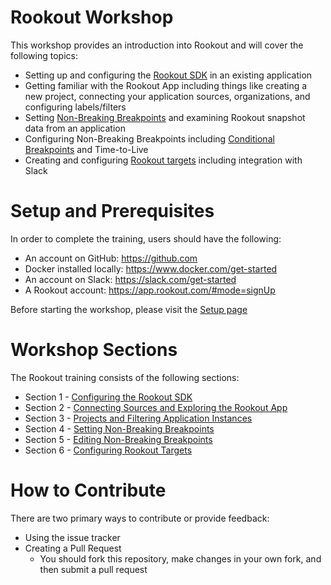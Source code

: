 # Rookout Workshop

This workshop provides an introduction into Rookout and will cover the following topics:

  * Setting up and configuring the [Rookout SDK](https://docs.rookout.com/docs/setup-intro.html) in an existing application
  * Getting familiar with the Rookout App including things like creating a new project, connecting your application sources, organizations, and configuring labels/filters
  * Setting [Non-Breaking Breakpoints](https://docs.rookout.com/docs/breakpoints.html) and examining Rookout snapshot data from an application
  * Configuring Non-Breaking Breakpoints including [Conditional Breakpoints](https://docs.rookout.com/docs/breakpoints-conditional.html) and Time-to-Live
  * Creating and configuring [Rookout targets](https://docs.rookout.com/docs/integrations.html) including integration with Slack

# Setup and Prerequisites

In order to complete the training, users should have the following:
  
  * An account on GitHub: https://github.com
  * Docker installed locally: https://www.docker.com/get-started
  * An account on Slack: https://slack.com/get-started
  * A Rookout account: https://app.rookout.com/#mode=signUp

  Before starting the workshop, please visit the [Setup page](./setup.md)
   

# Workshop Sections

The Rookout training consists of the following sections:

* Section 1 - [Configuring the Rookout SDK](./configure-rookout-sdk.md)
* Section 2 - [Connecting Sources and Exploring the Rookout App](./sources-rookout-app.md)
* Section 3 - [Projects and Filtering Application Instances](./projects-filters.md)
* Section 4 - [Setting Non-Breaking Breakpoints](./non-breaking-breakpoints.md)
* Section 5 - [Editing Non-Breaking Breakpoints](./editing-breakpoints.md)
* Section 6 - [Configuring Rookout Targets](./targets.md)


# How to Contribute
There are two primary ways to contribute or provide feedback:

* Using the issue tracker
* Creating a Pull Request
  * You should fork this repository, make changes in your own fork, and then submit a pull request

